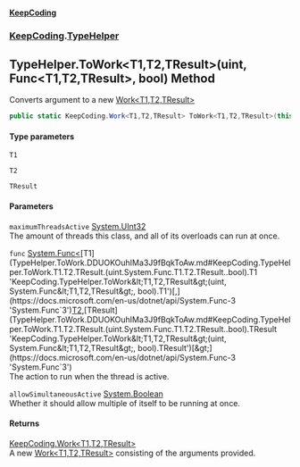 #### [KeepCoding](index.md 'index')
### [KeepCoding](KeepCoding.md 'KeepCoding').[TypeHelper](TypeHelper.md 'KeepCoding.TypeHelper')
## TypeHelper.ToWork&lt;T1,T2,TResult&gt;(uint, Func&lt;T1,T2,TResult&gt;, bool) Method
Converts argument to a new [Work&lt;T1,T2,TResult&gt;](Work.T1.T2.TResult..md 'KeepCoding.Work&lt;T1,T2,TResult&gt;')
```csharp
public static KeepCoding.Work<T1,T2,TResult> ToWork<T1,T2,TResult>(this uint maximumThreadsActive, System.Func<T1,T2,TResult> func, bool allowSimultaneousActive=false);
```
#### Type parameters
<a name='KeepCoding.TypeHelper.ToWork.T1.T2.TResult.(uint.System.Func.T1.T2.TResult..bool).T1'></a>
`T1`  
  
<a name='KeepCoding.TypeHelper.ToWork.T1.T2.TResult.(uint.System.Func.T1.T2.TResult..bool).T2'></a>
`T2`  
  
<a name='KeepCoding.TypeHelper.ToWork.T1.T2.TResult.(uint.System.Func.T1.T2.TResult..bool).TResult'></a>
`TResult`  
  
#### Parameters
<a name='KeepCoding.TypeHelper.ToWork.T1.T2.TResult.(uint.System.Func.T1.T2.TResult..bool).maximumThreadsActive'></a>
`maximumThreadsActive` [System.UInt32](https://docs.microsoft.com/en-us/dotnet/api/System.UInt32 'System.UInt32')  
The amount of threads this class, and all of its overloads can run at once.
  
<a name='KeepCoding.TypeHelper.ToWork.T1.T2.TResult.(uint.System.Func.T1.T2.TResult..bool).func'></a>
`func` [System.Func&lt;](https://docs.microsoft.com/en-us/dotnet/api/System.Func-3 'System.Func`3')[T1](TypeHelper.ToWork.DDUOKOuhIMa3J9fBqkToAw.md#KeepCoding.TypeHelper.ToWork.T1.T2.TResult.(uint.System.Func.T1.T2.TResult..bool).T1 'KeepCoding.TypeHelper.ToWork&lt;T1,T2,TResult&gt;(uint, System.Func&lt;T1,T2,TResult&gt;, bool).T1')[,](https://docs.microsoft.com/en-us/dotnet/api/System.Func-3 'System.Func`3')[T2](TypeHelper.ToWork.DDUOKOuhIMa3J9fBqkToAw.md#KeepCoding.TypeHelper.ToWork.T1.T2.TResult.(uint.System.Func.T1.T2.TResult..bool).T2 'KeepCoding.TypeHelper.ToWork&lt;T1,T2,TResult&gt;(uint, System.Func&lt;T1,T2,TResult&gt;, bool).T2')[,](https://docs.microsoft.com/en-us/dotnet/api/System.Func-3 'System.Func`3')[TResult](TypeHelper.ToWork.DDUOKOuhIMa3J9fBqkToAw.md#KeepCoding.TypeHelper.ToWork.T1.T2.TResult.(uint.System.Func.T1.T2.TResult..bool).TResult 'KeepCoding.TypeHelper.ToWork&lt;T1,T2,TResult&gt;(uint, System.Func&lt;T1,T2,TResult&gt;, bool).TResult')[&gt;](https://docs.microsoft.com/en-us/dotnet/api/System.Func-3 'System.Func`3')  
The action to run when the thread is active.
  
<a name='KeepCoding.TypeHelper.ToWork.T1.T2.TResult.(uint.System.Func.T1.T2.TResult..bool).allowSimultaneousActive'></a>
`allowSimultaneousActive` [System.Boolean](https://docs.microsoft.com/en-us/dotnet/api/System.Boolean 'System.Boolean')  
Whether it should allow multiple of itself to be running at once.
  
#### Returns
[KeepCoding.Work&lt;](Work.T1.T2.TResult..md 'KeepCoding.Work&lt;T1,T2,TResult&gt;')[T1](TypeHelper.ToWork.DDUOKOuhIMa3J9fBqkToAw.md#KeepCoding.TypeHelper.ToWork.T1.T2.TResult.(uint.System.Func.T1.T2.TResult..bool).T1 'KeepCoding.TypeHelper.ToWork&lt;T1,T2,TResult&gt;(uint, System.Func&lt;T1,T2,TResult&gt;, bool).T1')[,](Work.T1.T2.TResult..md 'KeepCoding.Work&lt;T1,T2,TResult&gt;')[T2](TypeHelper.ToWork.DDUOKOuhIMa3J9fBqkToAw.md#KeepCoding.TypeHelper.ToWork.T1.T2.TResult.(uint.System.Func.T1.T2.TResult..bool).T2 'KeepCoding.TypeHelper.ToWork&lt;T1,T2,TResult&gt;(uint, System.Func&lt;T1,T2,TResult&gt;, bool).T2')[,](Work.T1.T2.TResult..md 'KeepCoding.Work&lt;T1,T2,TResult&gt;')[TResult](TypeHelper.ToWork.DDUOKOuhIMa3J9fBqkToAw.md#KeepCoding.TypeHelper.ToWork.T1.T2.TResult.(uint.System.Func.T1.T2.TResult..bool).TResult 'KeepCoding.TypeHelper.ToWork&lt;T1,T2,TResult&gt;(uint, System.Func&lt;T1,T2,TResult&gt;, bool).TResult')[&gt;](Work.T1.T2.TResult..md 'KeepCoding.Work&lt;T1,T2,TResult&gt;')  
A new [Work&lt;T1,T2,TResult&gt;](Work.T1.T2.TResult..md 'KeepCoding.Work&lt;T1,T2,TResult&gt;') consisting of the arguments provided.
